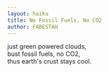 ```yaml
---
layout: haiku
title: No Fossil Fuels, No CO2
author: FABESTAH
---
```


just green powered clouds, <br>
bust fossil fuels, no CO2, <br>
thus earth's crust stays cool. <br>